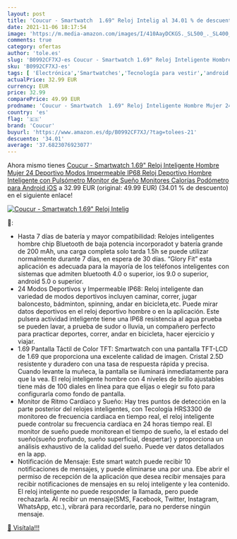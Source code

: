 ```yaml
---
layout: post
title: 'Coucur - Smartwatch  1.69" Reloj Intelig al 34.01 % de descuento'
date: 2021-11-06 18:17:54
image: 'https://m.media-amazon.com/images/I/410AayDCKGS._SL500_._SL400_.jpg'
comments: true
category: ofertas
author: 'tole.es'
slug: 'B0992CF7XJ-es Coucur - Smartwatch 1.69" Reloj Inteligente Hombre Mujer...'
sku: 'B0992CF7XJ-es'
tags: [ 'Electrónica','Smartwatches','Tecnología para vestir','android','coucur', ]
actualPrice: 32.99 EUR
currency: EUR
price: 32.99
comparePrice: 49.99 EUR
prodname: 'Coucur - Smartwatch  1.69" Reloj Inteligente Hombre Mujer 24 Deportivo Modos Impermeable IP68 Reloj Deportivo Hombre Inteligente con Pulsómetro Monitor de Sueño Monitores Calorías Podómetro para Android iOS'
country: 'es'
flag: '🇪🇸'
brand: 'Coucur'
buyurl: 'https://www.amazon.es/dp/B0992CF7XJ/?tag=tolees-21'
descuento: '34.01'
average: '37.6823076923077'
---
```


Ahora mismo tienes [Coucur - Smartwatch  1.69" Reloj Inteligente Hombre Mujer 24 Deportivo Modos Impermeable IP68 Reloj Deportivo Hombre Inteligente con Pulsómetro Monitor de Sueño Monitores Calorías Podómetro para Android iOS](https://www.amazon.es/dp/B0992CF7XJ/?tag=tolees-21) a 32.99 EUR (original: 49.99 EUR) (34.01 %  de descuento) en el siguiente enlace!

[![Coucur - Smartwatch  1.69" Reloj Intelig](https://m.media-amazon.com/images/I/410AayDCKGS._SL500_._SL400_.jpg)](https://www.amazon.es/dp/B0992CF7XJ/?tag=tolees-21)

🔎:

- Hasta 7 días de batería y mayor compatibilidad: Relojes inteligentes hombre chip Bluetooth de baja potencia incorporadot y batería grande de 200 mAh, una carga completa solo tarda 1.5h se puede utilizar normalmente durante 7 días, en espera de 30 días. “Glory Fit” esta aplicación es adecuada para la mayoría de los teléfonos inteligentes con sistemas que admiten bluetooth 4.0 o superior, ios 9.0 o superior, android 5.0 o superior.
- 24 Modos Deportivos y Impermeable IP68: Reloj inteligente dan variedad de modos deportivos incluyen caminar, correr, jugar baloncesto, bádminton, spinning, andar en bicicleta,etc. Puede mirar datos deportivos en el reloj deportivo hombre o en la aplicación. Este pulsera actividad inteligente tiene una IP68 resistencia al agua prueba se pueden lavar, a prueba de sudor o lluvia, un compañero perfecto para practicar deportes, correr, andar en bicicleta, hacer ejercicio y viajar.
- 1.69 Pantalla Táctil de Color TFT: Smartwatch con una pantalla TFT-LCD de 1.69 que proporciona una excelente calidad de imagen. Cristal 2.5D resistente y duradero con una tasa de respuesta rápida y precisa. Cuando levante la muñeca, la pantalla se iluminará inmediatamente para que la vea. El reloj inteligente hombre con 4 niveles de brillo ajustables tiene más de 100 diales en línea para que elijas o elegir su foto para configurarla como fondo de pantalla.
- Monitor de Ritmo Cardíaco y Sueño: Hay tres puntos de detección en la parte posterior del relojes inteligentes, con Tecología HRS3300 de monitoreo de frecuencia cardiaca en tiempo real, el reloj inteligente puede controlar su frecuencia cardíaca en 24 horas tiempo real. El monitor de sueño puede monitorean el tiempo de sueño, la el estado del sueño(sueño profundo, sueño superficial, despertar) y proporciona un análisis exhaustivo de la calidad del sueño. Puede ver datos detallados en la app.
- Notificación de Mensaje: Este smart watch puede recibir 10 notificaciones de mensajes, y puede eliminarse una por una. Ebe abrir el permiso de recepción de la aplicación que desea recibir mensajes para recibir notificaciones de mensajes en su reloj inteligente y lea contenido. El reloj inteligente no puede responder la llamada, pero puede rechazarla. Al recibir un mensaje(SMS, Facebook, Twitter, Instagram, WhatsApp, etc.), vibrará para recordarle, para no perderse ningún mensaje.

[🛒 Visítala!!!](https://www.amazon.es/dp/B0992CF7XJ/?tag=tolees-21)
